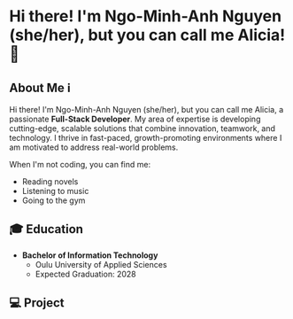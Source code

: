 # Hi there! I'm Ngo-Minh-Anh Nguyen (she/her), but you can call me Alicia! 👋

## About Me :information_source:
Hi there! I'm Ngo-Minh-Anh Nguyen (she/her), but you can call me Alicia, a passionate **Full-Stack Developer**. My area of expertise is developing cutting-edge, scalable solutions that combine innovation, teamwork, and technology. I thrive in fast-paced, growth-promoting environments where I am motivated to address real-world problems.

When I'm not coding, you can find me: 
- Reading novels
- Listening to music
- Going to the gym

## :mortar_board: Education
- **Bachelor of Information Technology**
  - Oulu University of Applied Sciences
  - Expected Graduation: 2028

## :computer: Project




<!--
**mianeee/mianeee** is a ✨ _special_ ✨ repository because its `README.md` (this file) appears on your GitHub profile.

Here are some ideas to get you started:

- 🔭 I’m currently working on ...
- 🌱 I’m currently learning ...
- 👯 I’m looking to collaborate on ...
- 🤔 I’m looking for help with ...
- 💬 Ask me about ...
- 📫 How to reach me: ...
- 😄 Pronouns: ...
- ⚡ Fun fact: ...
-->

